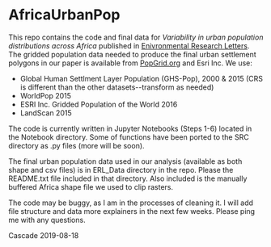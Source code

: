 AfricaUrbanPop
==============================

This repo contains the code and final data for *Variability in urban population distributions across Africa* published in [Enivronmental Research Letters](https://iopscience.iop.org/article/10.1088/1748-9326/ab2432). The gridded population data needed to produce the final urban settlement polygons in our paper is available from [PopGrid.org](https://www.popgrid.org/compare-data) and Esri Inc. We use:

- Global Human Settlment Layer Population (GHS-Pop), 2000 & 2015 (CRS is different than the other datasets--transform as needed)
- WorldPop 2015
- ESRI Inc. Gridded Population of the World 2016
- LandScan 2015

The code is currently written in Jupyter Notebooks (Steps 1-6) located in the Notebook directory. Some of functions have been ported to the SRC directory as .py files (more will be soon). 

The final urban population data used in our analysis (available as both shape and csv files) is in ERL_Data directory in the repo. Please the README.txt file included in that directory. Also included is the manually buffered Africa shape file we used to clip rasters.  

The code may be buggy, as I am in the processes of cleaning it. I will add file structure and data more explainers in the next few weeks. Please ping me with any questions.

Cascade 2019-08-18

